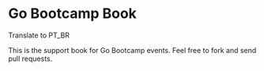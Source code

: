 # Go Bootcamp Book

Translate to PT_BR

This is the support book for Go Bootcamp events.
Feel free to fork and send pull requests.
